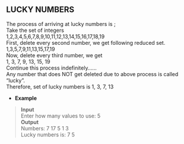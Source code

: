## LUCKY NUMBERS     
       
The process of arriving at lucky numbers is ;        
Take the set of integers          
1,2,3,4,5,6,7,8,9,10,11,12,13,14,15,16,17,18,19       
First, delete every second number, we get following reduced set.     
1,3,5,7,9,11,13,15,17,19         
Now, delete every third number, we get     
1, 3, 7, 9, 13, 15, 19       
Continue this process indefinitely……     
Any number that does NOT get deleted due to above process is called “lucky”.      
Therefore, set of lucky numbers is 1, 3, 7, 13         

* **Example**     

> **Input**   
> Enter how many values to use: 5         
> **Output**     
> Numbers: 7 17 5 1 3     
> Lucky numbers is: 7 5    



